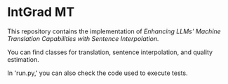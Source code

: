 # IntGrad MT

This repository contains the implementation of _Enhancing LLMs' Machine Translation Capabilities with Sentence Interpolation._

You can find classes for translation, sentence interpolation, and quality estimation. 

In 'run.py,' you can also check the code used to execute tests.
